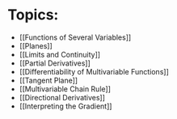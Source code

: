 # Topics:
- [[Functions of Several Variables]]
- [[Planes]]
- [[Limits and Continuity]]
- [[Partial Derivatives]]
- [[Differentiability of Multivariable Functions]]
- [[Tangent Plane]]
- [[Multivariable Chain Rule]]
- [[Directional Derivatives]]
- [[Interpreting the Gradient]]